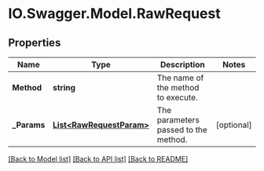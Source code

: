 # IO.Swagger.Model.RawRequest
## Properties

Name | Type | Description | Notes
------------ | ------------- | ------------- | -------------
**Method** | **string** | The name of the method to execute. | 
**_Params** | [**List&lt;RawRequestParam&gt;**](RawRequestParam.md) | The parameters passed to the method. | [optional] 

[[Back to Model list]](../README.md#documentation-for-models) [[Back to API list]](../README.md#documentation-for-api-endpoints) [[Back to README]](../README.md)

